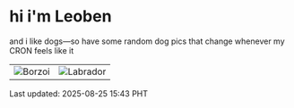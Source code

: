 # hi i'm Leoben

and i like dogs—so have some random dog pics that change whenever my CRON feels like it

|  |  |
|--------|----------|
| ![Borzoi](https://random-dog-vercel.vercel.app/api/random-borzoi?v=1756107803) | ![Labrador](https://random-dog-vercel.vercel.app/api/random-labrador?v=1756107803) |

Last updated: 2025-08-25 15:43 PHT
